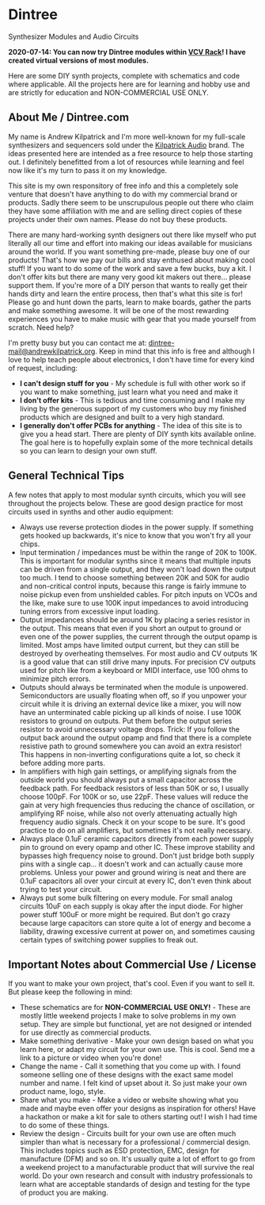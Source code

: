 # Dintree
Synthesizer Modules and Audio Circuits

**2020-07-14: You can now try Dintree modules within [VCV Rack](https://library.vcvrack.com/?query=dintree&brand=&tag=&license=)! I have created virtual versions of most modules.**

Here are some DIY synth projects, complete with schematics and code where applicable. All the projects here are for learning and hobby use and are strictly for education and NON-COMMERCIAL USE ONLY.

## About Me / Dintree.com

My name is Andrew Kilpatrick and I'm more well-known for my full-scale synthesizers and sequencers sold under the [Kilpatrick Audio](https://www.kilpatrickaudio.com) brand. The ideas presented here are intended as a free resource to help those starting out. I definitely benefitted from a lot of resources while learning and feel now like it's my turn to pass it on my knowledge.

This site is my own responsitory of free info and this a completely sole venture that doesn't have anything to do with my commercial brand or products. Sadly there seem to be unscrupulous people out there who claim they have some affiliation with me and are selling direct copies of these projects under their own names. Please do not buy these products.

There are many hard-working synth designers out there like myself who put literally all our time and effort into making our ideas available for musicians around the world. If you want something pre-made, please buy one of our products! That's how we pay our bills and stay enthused about making cool stuff! If you want to do some of the work and save a few bucks, buy a kit. I don't offer kits but there are many very good kit makers out there... please support them. If you're more of a DIY person that wants to really get their hands dirty and learn the entire process, then that's what this site is for! Please go and hunt down the parts, learn to make boards, gather the parts and make something awesome. It will be one of the most rewarding experiences you have to make music with gear that you made yourself from scratch.
Need help?

I'm pretty busy but you can contact me at: dintree-mail@andrewkilpatrick.org. Keep in mind that this info is free and although I love to help teach people about electronics, I don't have time for every kind of request, including:

- **I can't design stuff for you** - My schedule is full with other work so if you want to make something, just learn what you need and make it
- **I don't offer kits** - This is tedious and time consuming and I make my living by the generous support of my customers who buy my finished products which are designed and built to a very high standard.
- **I generally don't offer PCBs for anything** - The idea of this site is to give you a head start. There are plenty of DIY synth kits available online. The goal here is to hopefully explain some of the more technical details so you can learn to design your own stuff. 

## General Technical Tips

A few notes that apply to most modular synth circuits, which you will see throughout the projects below. These are good design practice for most circuits used in synths and other audio equipment:

- Always use reverse protection diodes in the power supply. If something gets hooked up backwards, it's nice to know that you won't fry all your chips.
- Input termination / impedances must be within the range of 20K to 100K. This is important for modular synths since it means that multiple inputs can be driven from a single output, and they won't load down the output too much. I tend to choose something between 20K and 50K for audio and non-critical control inputs, because this range is fairly immune to noise pickup even from unshielded cables. For pitch inputs on VCOs and the like, make sure to use 100K input impedances to avoid introducing tuning errors from excessive input loading.
- Output impedances should be around 1K by placing a series resistor in the output. This means that even if you short an output to ground or even one of the power supplies, the current through the output opamp is limited. Most amps have limited output current, but they can still be destroyed by overheating themselves. For most audio and CV outputs 1K is a good value that can still drive many inputs. For precision CV outputs used for pitch like from a keyboard or MIDI interface, use 100 ohms to minimize pitch errors.
- Outputs should always be terminated when the module is unpowered. Semiconductors are usually floating when off, so if you unpower your circuit while it is driving an external device like a mixer, you will now have an unterminated cable picking up all kinds of noise. I use 100K resistors to ground on outputs. Put them before the output series resistor to avoid unnecessary voltage drops. Trick: If you follow the output back around the output opamp and find that there is a complete resistive path to ground somewhere you can avoid an extra resistor! This happens in non-inverting configurations quite a lot, so check it before adding more parts.
- In amplifiers with high gain settings, or amplifying signals from the outside world you should always put a small capacitor across the feedback path. For feedback resistors of less than 50K or so, I usually choose 100pF. For 100K or so, use 22pF. These values will reduce the gain at very high frequencies thus reducing the chance of oscillation, or amplifying RF noise, while also not overly attenuating actually high frequency audio signals. Check it on your scope to be sure. It's good practice to do on all amplifiers, but sometimes it's not really necessary.
- Always place 0.1uF ceramic capacitors directly from each power supply pin to ground on every opamp and other IC. These improve stability and bypasses high frequency noise to ground. Don't just bridge both supply pins with a single cap... it doesn't work and can actually cause more problems. Unless your power and ground wiring is neat and there are 0.1uF capacitors all over your circuit at every IC, don't even think about trying to test your circuit.
- Always put some bulk filtering on every module. For small analog circuits 10uF on each supply is okay after the input diode. For higher power stuff 100uF or more might be required. But don't go crazy because large capacitors can store quite a lot of energy and become a liability, drawing excessive current at power on, and sometimes causing certain types of switching power supplies to freak out. 

## Important Notes about Commercial Use / License
If you want to make your own project, that's cool. Even if you want to sell it. But please keep the following in mind:

- These schematics are for **NON-COMMERCIAL USE ONLY!** - These are mostly little weekend projects I make to solve problems in my own setup. They are simple but functional, yet are not designed or intended for use directly as commercial products.
- Make something derivative - Make your own design based on what you learn here, or adapt my circuit for your own use. This is cool. Send me a link to a picture or video when you're done!
- Change the name - Call it something that you come up with. I found someone selling one of these designs with the exact same model number and name. I felt kind of upset about it. So just make your own product name, logo, style.
- Share what you make - Make a video or website showing what you made and maybe even offer your designs as inspiration for others! Have a hackathon or make a kit for sale to others starting out! I wish I had time to do some of these things.
- Review the design - Circuits built for your own use are often much simpler than what is necessary for a professional / commercial design. This includes topics such as ESD protection, EMC, design for manufacture (DFM) and so on. It's usually quite a lot of effort to go from a weekend project to a manufacturable product that will survive the real world. Do your own research and consult with industry professionals to learn what are acceptable standards of design and testing for the type of product you are making. 



